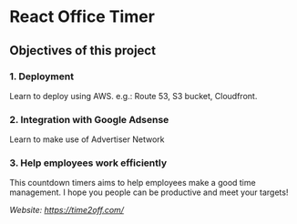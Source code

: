 # React Office Timer

## Objectives of this project

### 1. Deployment
Learn to deploy using AWS. e.g.: Route 53, S3 bucket, Cloudfront.

### 2. Integration with Google Adsense
Learn to make use of Advertiser Network

### 3. Help employees work efficiently
This countdown timers aims to help employees make a good time management. I hope you people can be productive and meet your targets!

*Website: https://time2off.com/*
